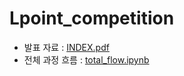 # Lpoint_competition

- 발표 자료 : [INDEX.pdf](./result/INDEX.pdf)
- 전체 과정 흐름 : [total_flow.ipynb](./total_flow.ipynb)